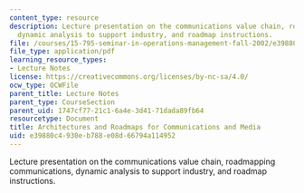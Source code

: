 ```yaml
---
content_type: resource
description: Lecture presentation on the communications value chain, roadmapping communications,
  dynamic analysis to support industry, and roadmap instructions.
file: /courses/15-795-seminar-in-operations-management-fall-2002/e39880c4930eb788e08d66794a114952_lec_4.pdf
file_type: application/pdf
learning_resource_types:
- Lecture Notes
license: https://creativecommons.org/licenses/by-nc-sa/4.0/
ocw_type: OCWFile
parent_title: Lecture Notes
parent_type: CourseSection
parent_uid: 1747cf77-21c1-6a4e-3d41-71dada89fb64
resourcetype: Document
title: Architectures and Roadmaps for Communications and Media
uid: e39880c4-930e-b788-e08d-66794a114952
---
```

Lecture presentation on the communications value chain, roadmapping communications, dynamic analysis to support industry, and roadmap instructions.